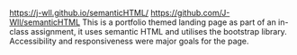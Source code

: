 https://j-wll.github.io/semanticHTML/
https://github.com/J-Wll/semanticHTML
This is a portfolio themed landing page as part of an in-class assignment, it uses semantic HTML and utilises the bootstrap library.
Accessibility and responsiveness were major goals for the page.